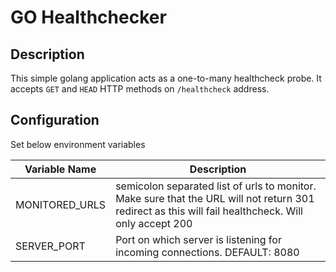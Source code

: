 # GO Healthchecker

## Description

This simple golang application acts as a one-to-many healthcheck probe. It accepts `GET` and `HEAD` HTTP methods on `/healthcheck` address.

## Configuration

Set below environment variables

Variable Name|Description
|---|---|
MONITORED_URLS|semicolon separated list of urls to monitor. Make sure that the URL will not return 301 redirect as this will fail healthcheck. Will only accept 200
SERVER_PORT|Port on which server is listening for incoming connections. DEFAULT: 8080
